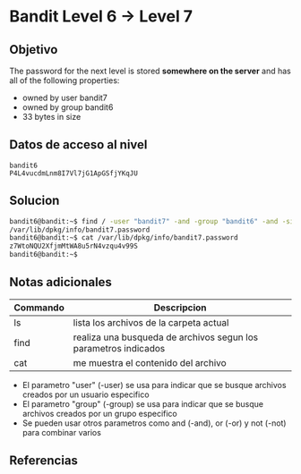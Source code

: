 # Bandit Level 6 → Level 7

## Objetivo
The password for the next level is stored **somewhere on the server** and has all of the following properties:

- owned by user bandit7
- owned by group bandit6
- 33 bytes in size

## Datos de acceso al nivel
```
bandit6
P4L4vucdmLnm8I7Vl7jG1ApGSfjYKqJU
```

## Solucion
```bash
bandit6@bandit:~$ find / -user "bandit7" -and -group "bandit6" -and -size 33c 2>/dev/null
/var/lib/dpkg/info/bandit7.password
bandit6@bandit:~$ cat /var/lib/dpkg/info/bandit7.password
z7WtoNQU2XfjmMtWA8u5rN4vzqu4v99S
bandit6@bandit:~$
```

## Notas adicionales
|Commando| Descripcion|
|-----------|-------------|
|ls| lista los archivos de la carpeta actual|
|find| realiza una busqueda de archivos segun los parametros indicados|
|cat| me muestra el contenido del archivo|
* El parametro "user" (-user) se usa para indicar que se busque archivos creados por un usuario especifico
* El parametro "group" (-group) se usa para indicar que se busque archivos creados por un grupo especifico
* Se pueden usar otros parametros como and (-and), or (-or) y not (-not) para combinar varios
## Referencias

